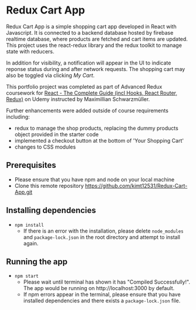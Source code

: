 # Redux Cart App
Redux Cart App is a simple shopping cart app developed in React with Javascript. It is connected to a backend database hosted by firebase realtime database, where products are fetched and cart items are updated. This project uses the react-redux library and the redux toolkit to manage state with reducers.

In addition for visibility, a notification will appear in the UI to indicate reponse status during and after network requests. The shopping cart may also be toggled via clicking *My Cart*. 

This portfolio project was completed as part of Advanced Redux coursework for [React - The Complete Guide (incl Hooks, React Router, Redux)](https://www.udemy.com/course/react-the-complete-guide-incl-redux/) on Udemy instructed by Maximillian Schwarzmüller.

Further enhancements were added outside of course requirements including:
- redux to manage the shop products, replacing the dummy products object provided in the starter code
- implemented a checkout button at the bottom of 'Your Shopping Cart'
- changes to CSS modules

## Prerequisites
- Please ensure that you have npm and node on your local machine
- Clone this remote repository https://github.com/kimt12531/Redux-Cart-App.git

## Installing dependencies
- `npm install`
    - If there is an error with the installation, please delete `node_modules` and `package-lock.json` in the root directory and attempt to install again.
    
## Running the app
- `npm start`
    - Please wait until terminal has shown it has "Compiled Successfully!". The app would be running on http://localhost:3000 by default.
    - If npm errors appear in the terminal, please ensure that you have installed dependencies and there exists a `package-lock.json` file.

